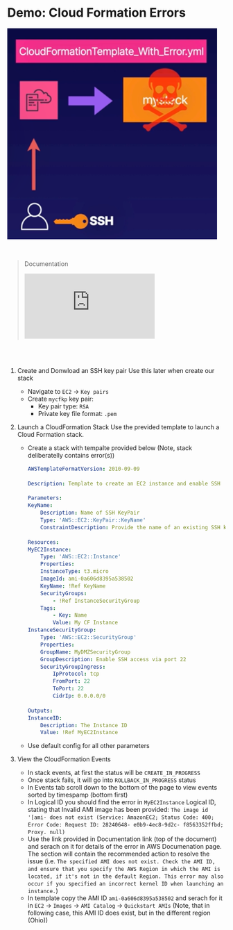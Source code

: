 # Demo: Cloud Formation Errors

![](../img/demo/2.7.CloudFormation-Errors.png)

<br>

> Documentation
>
> ![Error codes for the Amazon EC2 API](https://docs.aws.amazon.com/AWSEC2/latest/APIReference/errors-overview.html)


<br><br>

1. Create and Donwload an SSH key pair
Use this later when create our stack
    - Navigate to `EC2` -> `Key pairs`
    - Create `mycfkp` key pair:
      - Key pair type: `RSA`
      - Private key file format: `.pem`

2. Launch a CloudFormation Stack
Use the previded template to launch a Cloud Formation stack.
    - Create a stack with tempalte provided below (Note, stack deliberatelly contains error(s))

        ```yaml
        AWSTemplateFormatVersion: 2010-09-09

        Description: Template to create an EC2 instance and enable SSH

        Parameters: 
        KeyName:
            Description: Name of SSH KeyPair
            Type: 'AWS::EC2::KeyPair::KeyName'
            ConstraintDescription: Provide the name of an existing SSH key pair

        Resources:
        MyEC2Instance:
            Type: 'AWS::EC2::Instance'
            Properties:
            InstanceType: t3.micro
            ImageId: ami-0a606d8395a538502
            KeyName: !Ref KeyName
            SecurityGroups:
                - !Ref InstanceSecurityGroup
            Tags:
                - Key: Name
                Value: My CF Instance
        InstanceSecurityGroup:
            Type: 'AWS::EC2::SecurityGroup'
            Properties:
            GroupName: MyDMZSecurityGroup
            GroupDescription: Enable SSH access via port 22
            SecurityGroupIngress:
                IpProtocol: tcp
                FromPort: 22
                ToPort: 22
                CidrIp: 0.0.0.0/0

        Outputs: 
        InstanceID:
            Description: The Instance ID
            Value: !Ref MyEC2Instance
        ```
    - Use default config for all other parameters
    
3. View the CloudFormation Events
    - In stack events, at first the status will be `CREATE_IN_PROGRESS`
    - Once stack fails, it will go into `ROLLBACK_IN_PROGRESS` status
    - In Events tab scroll down to the bottom of the page to view events sorted by timespamp (bottom first)
    - In Logical ID you should find the error in `MyEC2Instance` Logical ID, stating that Invalid AMI image has been provided:
    `The image id '[ami- does not exist (Service: AmazonEC2; Status Code: 400; Error Code: Request ID: 28240648- e0b9-4ec8-9d2c- f8563352ffbd; Proxy. null)`
    - Use the link provided in Documentation link (top of the document) and serach on it for details of the error in AWS Documenation page.
    The section will contain the recommended action to resolve the issue (i.e. `The specified AMI does not exist. Check the AMI ID, and ensure that you specify the AWS Region in which the AMI is located, if it's not in the default Region. This error may also occur if you specified an incorrect kernel ID when launching an instance.`)
    - In template copy the AMI ID `ami-0a606d8395a538502` and serach for it in `EC2` -> `Images` -> `AMI Catalog` -> `Quickstart AMIs` (Note, that in following case, this AMI ID does exist, but in the different region (Ohio))